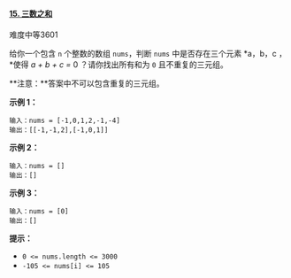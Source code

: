 #### [15. 三数之和](https://leetcode-cn.com/problems/3sum/)

难度中等3601

给你一个包含 `n` 个整数的数组 `nums`，判断 `nums` 中是否存在三个元素 *a，b，c ，*使得 *a + b + c =* 0 ？请你找出所有和为 `0` 且不重复的三元组。

**注意：**答案中不可以包含重复的三元组。

 

**示例 1：**

```
输入：nums = [-1,0,1,2,-1,-4]
输出：[[-1,-1,2],[-1,0,1]]
```

**示例 2：**

```
输入：nums = []
输出：[]
```

**示例 3：**

```
输入：nums = [0]
输出：[]
```

 

**提示：**

- `0 <= nums.length <= 3000`
- `-105 <= nums[i] <= 105`